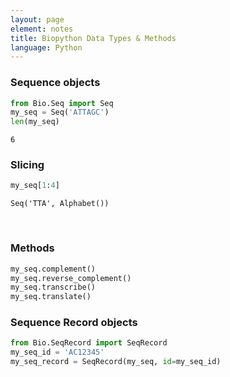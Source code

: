```yaml
---
layout: page
element: notes
title: Biopython Data Types & Methods
language: Python
---
```


### Sequence objects

```python
from Bio.Seq import Seq
my_seq = Seq('ATTAGC')
len(my_seq)
```

```
6
```

### Slicing

```python
my_seq[1:4]
```

```
Seq('TTA', Alphabet())
```
 

### Methods

```python
my_seq.complement()
my_seq.reverse_complement()
my_seq.transcribe()
my_seq.translate()
```

### Sequence Record objects

```python
from Bio.SeqRecord import SeqRecord
my_seq_id = 'AC12345'
my_seq_record = SeqRecord(my_seq, id=my_seq_id)
```